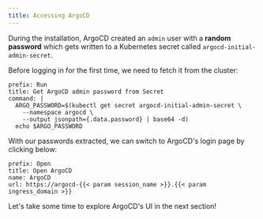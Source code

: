 ```yaml
---
title: Accessing ArgoCD
---
```


During the installation, ArgoCD created an `admin` user with a **random password**
which gets written to a Kubernetes secret called `argocd-initial-admin-secret`.

Before logging in for the first time, we need to fetch it from the cluster:

```terminal:execute
prefix: Run
title: Get ArgoCD admin password from Secret
command: |
  ARGO_PASSWORD=$(kubectl get secret argocd-initial-admin-secret \
    --namespace argocd \
    --output jsonpath={.data.password} | base64 -d)
  echo $ARGO_PASSWORD
```

With our passwords extracted, we can switch to ArgoCD's login page by clicking below:

```dashboard:reload-dashboard
prefix: Open
title: Open ArgoCD
name: ArgoCD
url: https://argocd-{{< param session_name >}}.{{< param ingress_domain >}}
```

Let's take some time to explore ArgoCD's UI in the next section!

